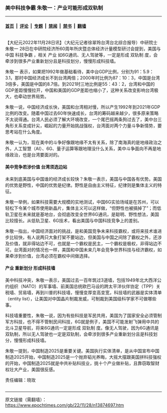 ### 美中科技争霸 朱敬一：产业可能形成双轨制

---

#### [首页](../../../..?n13874697) &nbsp;|&nbsp; [评论](../../../../../epoch-comment?n13874697) &nbsp;|&nbsp; [专题](../../../../../epoch-special?n13874697) &nbsp;|&nbsp; [禁闻](../../../../../epoch-news?n13874697) &nbsp;|&nbsp; [禁书](../../../../../books?n13874697) &nbsp;|&nbsp; [翻墙](https://github.com/gfw-breaker/nogfw/blob/master/README.md?n13874697)


<div class="column" id="artbody" itemprop="articleBody">
 <!-- article content begin -->
 <p>
  【大纪元2022年11月28日讯】（大纪元记者徐翠玲台湾台北综合报导）中研院士
  <ok href="https://www.epochtimes.com/gb/tag/%E6%9C%B1%E6%95%AC%E4%B8%80.html">
   朱敬一
  </ok>
  28日在中研院经济所60周年所庆暨总体经济计量模型研讨会提到，美国与中国
  <ok href="https://www.epochtimes.com/gb/tag/%E7%A7%91%E6%8A%80%E4%BA%89%E9%9C%B8.html">
   科技争霸
  </ok>
  ，相关
  <ok href="https://www.epochtimes.com/gb/tag/%E4%BA%A7%E4%B8%9A.html">
   产业
  </ok>
  如6G通讯、无人驾驶等，一定是形成
  <ok href="https://www.epochtimes.com/gb/tag/%E5%8F%8C%E8%BD%A8%E5%88%B6.html">
   双轨制
  </ok>
  度，会牵涉到很多产业重新划分且是科技划分，慢慢形成科技墙。
 </p>
 <p>
  <ok href="https://www.epochtimes.com/gb/tag/%E6%9C%B1%E6%95%AC%E4%B8%80.html">
   朱敬一
  </ok>
  表示，如果把1992年做基础看待，美中台GDP比例，分别为91：5.9：3.1，那时中国经济成长不到台湾两倍；2000年时比例为87：10：3，中国是台湾3倍多，美国是中国的8.7倍。到2021时三地比例是55：43：2，台湾和中国的GDP差距慢慢拉开，中国和美国的GDP差距也缩小了，这种关系改变影响台湾极大，也牵动世界局势。
 </p>
 <p>
  朱敬一说，中国经济成长快，美国和台湾相对慢，所以产生1992年到2021年GDP比例的改变。随着中国过去60年快速成长，台湾的筹码越来越少，很多原来策略不太说得通。台湾人民必须了解大环境改变，一个尾巴摇两条狗过去了，美中台三角形关系变成针尖，崛起的力量开始挑战强权，台湾面对两个力量斗争新情势，要思考站在什么角度。
 </p>
 <p>
  朱敬一认为，现在美中的斗争好像跟地缘不太有关系，除了南海真的是地缘政治之外，人工智慧（AI）、6G、量子运算等跟地理没什么关系，美中斗争面向不再是地缘政治，也是台湾要面对的。
 </p>
 <h4>
  美中竞争若涉价值 台湾须选边站
 </h4>
 <p>
  未来到底美国与中国谁的经济成长较快？朱敬一表示，美国与中国各有优势。美国的优势是野性，中国的优势是纪律。野性是自由主义特征，纪律则是集体主义的特征。
 </p>
 <p>
  朱敬一举例，如果科技需要大规模的实地测试，中国6G实验场域是在苏州，可以轻松下令某个城市使用新晶片，集体主义可以这样做，“但野性也被搞掉了”；而低轨卫星在未来就是基地台，会彻底改变全世界6G通讯，是聪明、野性想法，美国比较擅长。从低轨卫星、6G技术，看出美国与中国科技竞争上的差别。
 </p>
 <p>
  朱敬一指出，中国经济面对的挑战，是和美国竞争未来科技霸权，或将来技术谁进步比较快，有人说两只大象打架不要站边，但美国与中国之间除了霸权之外，还涉及价值，就非得站边不可，也就是一个霸权是民主，一个霸权是极权，非得站边不可。台湾面对的情况也一样，美国和中国未来几年会竞争世界科技与经济霸权，如果牵涉到价值，台湾必须在霸权中间做选择。
 </p>
 <h4>
  <ok href="https://www.epochtimes.com/gb/tag/%E4%BA%A7%E4%B8%9A.html">
   产业
  </ok>
  重新划分 形成科技墙
 </h4>
 <p>
  美中科技冲突，朱敬一表示，美国过去一百年筑过3道墙，包括1949年北大西洋公约组织（NATO）的军事墙、前美国总统欧巴马设的跨太平洋伙伴协定（TPP）关税墙、贸易墙，再到川普的科技墙，慢慢变厚变高变宽，科技墙的武器是实体清单（entity list），让美国对中国晶片制裁发威，可制裁到美国级科学家不可做哪些事。
 </p>
 <p>
  科技墙重要性，朱敬一说，因为有些科技是军民共用，美国为了国家安全必须管制军方科技，也不得不管制民间科技，6G就是例子，美国不可能发射飞弹用中共的北斗卫星导航，将来6G通讯一定是形成
  <ok href="https://www.epochtimes.com/gb/tag/%E5%8F%8C%E8%BD%A8%E5%88%B6.html">
   双轨制
  </ok>
  度。像无人驾驶，因为6G通讯是双轨制，所以无人驾驶也一定是双轨制，会牵涉到很多产业重新划分且是科技划分，慢慢形成科技墙。
 </p>
 <p>
  朱敬一提到，中国制造2025是重要关键。美国执行实体清单，是从中国宣布中国制造2025开始，中国制造2025是一个抛弃韬光养晦，大摇大摆跟美国拼科技强权的开始，中国制造2025就是中共补贴科技业，挑十个产业做补贴，且靠窃取智财权壮大产业，美国很反感。
 </p>
 <p>
  责任编辑：晓玫
 </p>
 <!-- article content end -->
</div>


<img src='http://gfw-breaker.win/epoch-news/pages/ncid1349361/n13874697.md' width='0px' height='0px'/>

---

原文链接（需翻墙）：https://www.epochtimes.com/gb/22/11/28/n13874697.htm